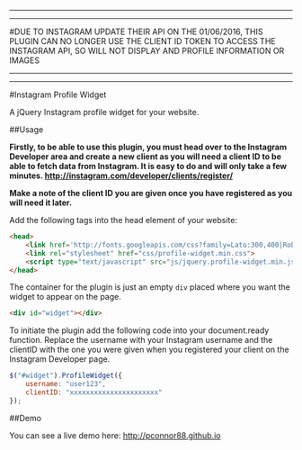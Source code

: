 ------------------------------
------------------------------

#DUE TO INSTAGRAM UPDATE THEIR API ON THE 01/06/2016, THIS PLUGIN CAN NO LONGER USE THE CLIENT ID TOKEN TO ACCESS THE INSTAGRAM API, SO WILL NOT DISPLAY AND PROFILE INFORMATION OR IMAGES

------------------------------
------------------------------



#Instagram Profile Widget

A jQuery Instagram profile widget for your website.

##Usage

**Firstly, to be able to use this plugin, you must head over to the Instagram Developer area and create a new client as you will need a client ID to be able to fetch data from Instagram. It is easy to do and will only take a few minutes. http://instagram.com/developer/clients/register/**

**Make a note of the client ID you are given once you have registered as you will need it later.**

Add the following tags into the head element of your website:

```html
<head>
	<link href='http://fonts.googleapis.com/css?family=Lato:300,400|Roboto:400,500,600,700' rel='stylesheet' type='text/css'>
	<link rel="stylesheet" href="css/profile-widget.min.css">
	<script type="text/javascript" src="js/jquery.profile-widget.min.js"></script>
</head>
```

The container for the plugin is just an empty `div` placed where you want the widget to appear on the page.

```html
<div id="widget"></div>
```

To initiate the plugin add the following code into your document.ready function. Replace the username with your Instagram username and the clientID with the one you were given when you registered your client on the Instagram Developer page.

```javascript
$("#widget").ProfileWidget({
	username: "user123",
	clientID: "xxxxxxxxxxxxxxxxxxxxxx"
});
```

##Demo

You can see a live demo here: http://pconnor88.github.io
